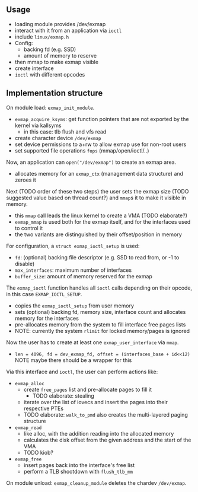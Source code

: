 ## Usage
- loading module provides /dev/exmap
- interact with it from an application via `ioctl`
- include `linux/exmap.h`
- Config:
  - backing fd (e.g. SSD)
  - amount of memory to reserve
- then mmap to make exmap visible
- create interface
- `ioctl` with different opcodes

## Implementation structure
On module load: `exmap_init_module`.

- `exmap_acquire_ksyms`: get function pointers that are not exported by the kernel via kallsyms
  - in this case: tlb flush and vfs read
- create character device `/dev/exmap`
- set device permissions to a+rw to allow exmap use for non-root users
- set supported file operations `fops` (mmap/open/ioctl/..)

Now, an application can `open("/dev/exmap")` to create an exmap area.

- allocates memory for an `exmap_ctx` (management data structure) and zeroes it

Next (TODO order of these two steps) the user sets the exmap size (TODO suggested value based on thread count?) and `mmap`s it to make it visible in memory.

- this `mmap` call leads the linux kernel to create a VMA (TODO elaborate?)
- `exmap_mmap` is used both for the exmap itself, and for the interfaces used to control it
- the two variants are distinguished by their offset/position in memory

For configuration, a `struct exmap_ioctl_setup` is used:

- `fd`: (optional) backing file descriptor (e.g. SSD to read from, or -1 to disable)
- `max_interfaces`: maximum number of interfaces
- `buffer_size`: amount of memory reserved for the exmap

The `exmap_ioctl` function handles all `ioctl` calls depending on their opcode, in this case `EXMAP_IOCTL_SETUP`.

- copies the `exmap_ioctl_setup` from user memory
- sets (optional) backing fd, memory size, interface count and allocates memory for the interfaces
- pre-allocates memory from the system to fill interface free pages lists
- NOTE: currently the system `rlimit` for locked memory/pages is ignored

Now the user has to create at least one `exmap_user_interface` via `mmap`.

- `len = 4096, fd = dev_exmap_fd, offset = (interfaces_base + id<<12)` NOTE maybe there should be a wrapper for this

Via this interface and `ioctl`, the user can perform actions like:

- `exmap_alloc`
  - create `free_pages` list and pre-allocate pages to fill it
	- TODO elaborate: stealing
  - iterate over the list of iovecs and insert the pages into their respective PTEs
  - TODO elaborate: `walk_to_pmd` also creates the multi-layered paging structure
- `exmap_read`
  - like alloc, with the addition reading into the allocated memory
  - calculates the disk offset from the given address and the start of the VMA
  - TODO kiob?
- `exmap_free`
  - insert pages back into the interface's free list
  - perform a TLB shootdown with `flush_tlb_mm`

On module unload: `exmap_cleanup_module` deletes the chardev `/dev/exmap`.
